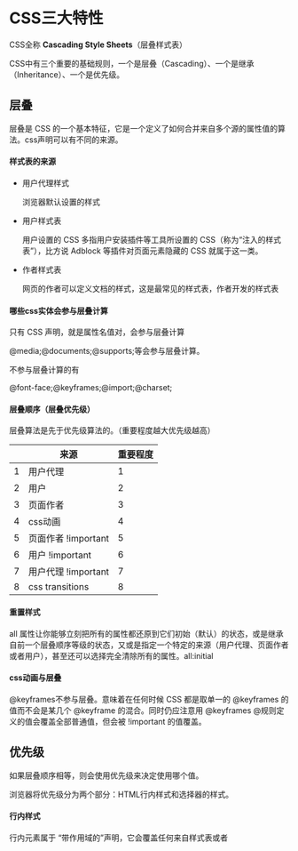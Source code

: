 # CSS三大特性

CSS全称 **Cascading Style Sheets**（层叠样式表）

CSS中有三个重要的基础规则，一个是层叠（Cascading）、一个是继承（Inheritance）、一个是优先级。

## 层叠

层叠是 CSS 的一个基本特征，它是一个定义了如何合并来自多个源的属性值的算法。css声明可以有不同的来源。

#### 样式表的来源

- 用户代理样式
  
  浏览器默认设置的样式

- 用户样式表
  
  用户设置的 CSS 多指用户安装插件等工具所设置的 CSS（称为“注入的样式表”），比方说 Adblock 等插件对页面元素隐藏的 CSS 就属于这一类。

- 作者样式表
  
  网页的作者可以定义文档的样式，这是最常见的样式表，作者开发的样式表

#### 哪些css实体会参与层叠计算

只有 CSS 声明，就是属性名值对，会参与层叠计算

@media;@documents;@supports;等会参与层叠计算。

不参与层叠计算的有

@font-face;@keyframes;@import;@charset;

#### 层叠顺序（层叠优先级）

层叠算法是先于优先级算法的。（重要程度越大优先级越高）

|     | 来源              | 重要程度 |
| --- | --------------- | ---- |
| 1   | 用户代理            | 1    |
| 2   | 用户              | 2    |
| 3   | 页面作者            | 3    |
| 4   | css动画           | 4    |
| 5   | 页面作者 !important | 5    |
| 6   | 用户 !important   | 6    |
| 7   | 用户代理 !important | 7    |
| 8   | css transitions | 8    |

#### 重置样式

all 属性让你能够立刻把所有的属性都还原到它们初始（默认）的状态，或是继承自前一个层叠顺序等级的状态，又或是指定一个特定的来源（用户代理、页面作者或者用户），甚至还可以选择完全清除所有的属性。all:initial

#### css动画与层叠

@keyframes不参与层叠。意味着在任何时候 CSS 都是取单一的 @keyframes 的值而不会是某几个 @keyframe 的混合。同时仍应注意用 @keyframes @规则定义的值会覆盖全部普通值，但会被 !important 的值覆盖。

## 优先级

如果层叠顺序相等，则会使用优先级来决定使用哪个值。

浏览器将优先级分为两个部分：HTML行内样式和选择器的样式。

#### 行内样式

行内元素属于
“带作用域的”声明，它会覆盖任何来自样式表或者<style>标签的样式。行内样式没有选择器，因为它们直接作用于所在的元素。

为了在样式表里覆盖行内声明，需要为声明添加!important，这样能将它提升到一个更高
优先级的来源。但如果行内样式也被标记为!important，就无法覆盖它了。

#### 选择器优先级

优先级就是分配给指定的 CSS 声明的一个权重，它由 匹配的选择器中的 每一种选择器类型的 数值 决定。

而当优先级与多个 CSS 声明中任意一个声明的优先级相等的时候，CSS 中最后的那个声明将会被应用到元素上。

不同类型的选择器有不同的优先级，ID选择器比类选择器优先级更高，实际上， ID
选择器的优先级比拥有任意多个类的选择器都高。

|     | 选择器类型                                         | 优先级 |
| --- | --------------------------------------------- | --- |
|     | 类型选择器（h1）、伪元素(::before)                       | 0   |
|     | 类选择器(.example)、属性选择器[type="input"]、伪类(:hover) | 1   |
|     | ID选择器                                         | 2   |

通用选择器（ *）和组合器（ >、 +、 ~）对优先级没有影响；否定伪类也对有衔接没有影响(:not())

#### !important规则

当在一个样式声明中使用一个 `!important` 规则时，此声明将覆盖任何其他声明。虽然，从技术上讲，`!important` 与优先级无关，但它与最终的结果直接相关。使用 `!important` 是一个**坏习惯**，应该尽量避免，因为这破坏了样式表中的固有的级联规则 使得调试找 bug 变得更加困难了。

#### 优先级标记

一个常用的表示优先级的方式是用数值形式来标记，通常用逗号隔开每个数。比如，“1,2,2”
表示选择器由 1 个 ID、 2 个类、 2 个标签组成。优先级最高的 ID 列为第一位，紧接着是类，最后是标签。

## 继承

在 css 中，每个[CSS 属性定义](https://developer.mozilla.org/zh-CN/docs/Web/CSS/Reference)的概述都指出了这个属性是默认继承的 ("Inherited: Yes") 还是默认不继承的 ("Inherited: no")。这决定了当你没有为元素的属性指定值时该如何计算值。

但不是所有的属性都能被继承。默认情况下，只有特定的一些属性能被继承，通常是我们
希望被继承的那些。它们主要是跟文本相关的属性： color、 font、 font-family、 font-size、font-weight、 font-variant、 font-style、 line-height、 letter-spacing、 text-align、text-indent、 text-transform、 white-space 以及 word-spacing。
还有一些其他的属性也可以被继承，比如列表属性： list-style、 list-style-type、list-style-position 以及 list-style-image。表格的边框属性 border-collapse 和 border-spacing 也能被继承。

当元素的一个**继承属性（inherited property****）**没有指定值时，则取父元素的同属性的[计算值 computed value (en-US)](https://developer.mozilla.org/en-US/docs/Web/CSS/computed_value "Currently only available in English (US)")

当元素的一个**非继承属性**没有指定值时，则取属性的[初始值 initial value](https://developer.mozilla.org/zh-CN/docs/Web/CSS/initial_value)（该值在该属性的概述里被指定）。

#### inherit关键字

可以赋值给任意属性，[`inherit`](https://developer.mozilla.org/zh-CN/docs/Web/CSS/inherit) 关键字允许显式的声明继承性，它对继承和非继承属性都生效。

#### initial关键字

有时，你需要撤销作用于某个元素的样式。这可以用 initial 关键字来实现。每一个 CSS
属性都有初始（默认）值。如果将 initial 值赋给某个属性，那么就会有效地将其重置为**默认
值**，这种操作相当于硬复位了该值。(all:initital)  (width:initial === width:auto)

需要注意的是initial与auto关键字不同，auto是width等属性的默认值，但不是所有属性的默认值，对很多属性来说甚至不是合法的值。比如border-width: auto 和 padding: auto 是非法的，因此不会生效。

#### unset关键字

unset表示不固定值，特性如下，当前元素浏览器或用户设置的CSS忽略，然后如果是具有继承特性的CSS，如`color`, 则使用继承值；如果是没有继承特性的CSS属性，如`background-color`, 则使用初始值。(all:unset)。

#### 简写属性

大多数简写属性可以省略一些值，只指定我们关注的值。但是要知道，这样做仍然会设置省
略的值，即它们会被隐式地设置为初始值。**这会默默覆盖在其他地方定义的样式**。

易于混淆的简写属性的顺序一般分为两种

上右下坐

    margin、padding等

水平垂直

    background-position、box-shadow等
